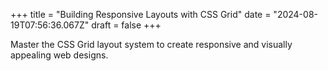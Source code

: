 +++
title = "Building Responsive Layouts with CSS Grid"
date = "2024-08-19T07:56:36.067Z"
draft = false
+++

  Master the CSS Grid layout system to create responsive and visually appealing web designs.
        